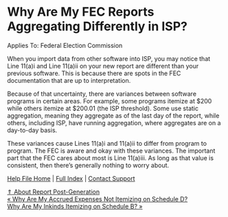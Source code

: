 Why Are My FEC Reports Aggregating Differently in ISP?
==========

Applies To: Federal Election Commission

 When you import data from other software into ISP, you may notice that Line 11(a)i and Line 11(a)ii on your new report are different than your previous software. This is because there are spots in the FEC documentation that are up to interpretation.

 Because of that uncertainty, there are variances between software programs in certain areas. For example, some programs itemize at $200 while others itemize at $200.01 (the ISP threshold). Some use static aggregation, meaning they aggregate as of the last day of the report, while others, including ISP, have running aggregation, where aggregates are on a day-to-day basis.

 These variances cause Lines 11(a)i and 11(a)ii to differ from program to program. The FEC is aware and okay with these variances. The important part that the FEC cares about most is Line 11(a)iii. As long as that value is consistent, then there’s generally nothing to worry about.

[Help File Home](/help/) | [Full Index](/Help-File-Directory/) | [Contact Support](mailto:support@ISPolitical.com)

[⇑ About Report Post-Generation](/About-Report-Post-Generation)  
[« Why Are My Accrued Expenses Not Itemizing on Schedule D?](/Why-Are-My-Accrued-Expenses-Not-Itemizing-on-Schedule-D)  
[Why Are My Inkinds Itemizing on Schedule B? »](/Why-Are-My-Inkinds-Itemizing-on-Schedule-B)